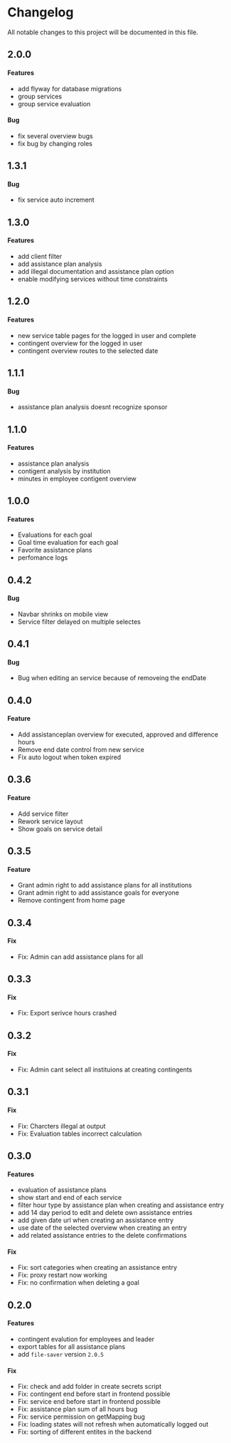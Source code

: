 # Changelog

All notable changes to this project will be documented in this file.


## 2.0.0

#### Features
- add flyway for database migrations
- group services
- group service evaluation

#### Bug
- fix several overview bugs
- fix bug by changing roles


## 1.3.1

#### Bug
- fix service auto increment


## 1.3.0

#### Features
- add client filter
- add assistance plan analysis
- add illegal documentation and assistance plan option
- enable modifying services without time constraints


## 1.2.0

#### Features
- new service table pages for the logged in user and complete
- contingent overview for the logged in user
- contingent overview routes to the selected date


## 1.1.1

#### Bug
- assistance plan analysis doesnt recognize sponsor


## 1.1.0

#### Features
- assistance plan analysis
- contigent analysis by institution
- minutes in employee contigent overview



## 1.0.0

#### Features
- Evaluations for each goal
- Goal time evaluation for each goal
- Favorite assistance plans
- perfomance logs


## 0.4.2

#### Bug

- Navbar shrinks on mobile view
- Service filter delayed on multiple selectes


## 0.4.1

#### Bug

- Bug when editing an service because of removeing the endDate


## 0.4.0

#### Feature

- Add assistanceplan overview for executed, approved and difference hours
- Remove end date control from new service
- Fix auto logout when token expired

## 0.3.6

#### Feature

- Add service filter
- Rework service layout
- Show goals on service detail

## 0.3.5

#### Feature

- Grant admin right to add assistance plans for all institutions
- Grant admin right to add assistance goals for everyone
- Remove contingent from home page

## 0.3.4

#### Fix

- Fix: Admin can add assistance plans for all

## 0.3.3

#### Fix

- Fix: Export serivce hours crashed

## 0.3.2

#### Fix

- Fix: Admin cant select all instituions at creating contingents

## 0.3.1

#### Fix

- Fix: Charcters illegal at output
- Fix: Evaluation tables incorrect calculation

## 0.3.0

#### Features

- evaluation of assistance plans
- show start and end of each service
- filter hour type by assistance plan when creating and assistance entry
- add 14 day period to edit and delete own assistance entries
- add given date url when creating an assistance entry
- use date of the selected overview when creating an entry
- add related assistance entries to the delete confirmations

#### Fix

- Fix: sort categories when creating an assistance entry
- Fix: proxy restart now working
- Fix: no confirmation when deleting a goal

## 0.2.0

#### Features

- contingent evalution for employees and leader
- export tables for all assistance plans
- add ```file-saver``` version ```2.0.5```

#### Fix

- Fix: check and add folder in create secrets script
- Fix: contingent end before start in frontend possible
- Fix: service end before start in frontend possible
- Fix: assistance plan sum of all hours bug
- Fix: service permission on getMapping bug
- Fix: loading states will not refresh when automatically logged out
- Fix: sorting of different entites in the backend